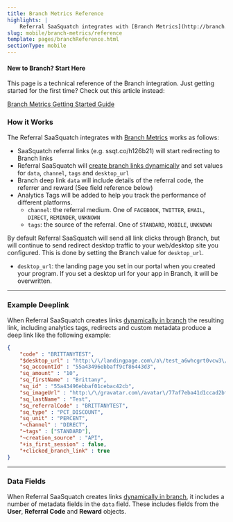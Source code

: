 ```yaml
---
title: Branch Metrics Reference
highlights: |
    Referral SaaSquatch integrates with [Branch Metrics](http://branch.io). This technical reference explains the specifics fields, features, API calls and functionality that is used in the integration.
slug: mobile/branch-metrics/reference
template: pages/branchReference.html
sectionType: mobile
---
```




<div class="bs-callout bs-callout-warning">
  <h4>New to Branch? Start Here</h4>
  This page is a technical reference of the Branch integration. Just getting started for the first time? Check out this 
  article instead:
  
  [Branch Metrics Getting Started Guide](/mobile/branch-metrics)
</div>

### How it Works

The Referral SaaSquatch integrates with [Branch Metrics](http://branch.io) works as follows:

 - SaaSquatch referral links (e.g. ssqt.co/h126b21) will start redirecting to Branch links
 - Referral SaaSquatch will [create branch links dynamically](https://dev.branch.io/references/http_api/#creating-a-deep-linking-url) and set values for `data`, `channel`, `tags` and `desktop_url`
 - Branch deep link `data` will include details of the referral code, the referrer and reward (See field reference below)
 - Analytics Tags will be added to help you track the performance of different platforms.
	 - `channel`: the referral medium. One of `FACEBOOK`, `TWITTER`, `EMAIL`, `DIRECT`, `REMINDER`, `UNKNOWN`  
	 - `tags`: the source of the referral. One of `STANDARD`, `MOBILE`, `UNKNOWN`  


By default Referral SaaSquatch will send all link clicks through Branch, but will continue to send redirect desktop traffic to your web/desktop site you configured. This is done by 
setting the Branch value for `desktop_url`.

 - `desktop_url`: the landing page you set in our portal when you created your program. If you set a desktop url for your app in Branch, it will be overwritten.


---


### Example Deeplink

When Referral SaaSquatch creates links [dynamically in branch](https://dev.branch.io/references/http_api/#creating-a-deep-linking-url) the resulting link, including analytics tags, redirects and
custom metadata produce a deep link like the following example:

```json
{
    "code" : "BRITTANYTEST",
	"$desktop_url" : "http:\/\/landingpage.com\/a\/test_a6whcgrt0vcw3\/widgets\/referral?code=BRITTANYTEST&referralMedium=DIRECT&referralSource=STANDARD",
	"sq_accountId" : "55a43496ebbaff9cf86443d3",
	"sq_amount" : "10",
	"sq_firstName" : "Brittany",
	"sq_id" : "55a43496ebbaf01cebac42cb",
	"sq_imageUrl" : "http:\/\/gravatar.com\/avatar\/77af7eba41d1ccad2bf2c13704637c25?d=mm",
	"sq_lastName" : "Test",
	"sq_referralCode" : "BRITTANYTEST",
	"sq_type" : "PCT_DISCOUNT",
	"sq_unit" : "PERCENT",
	"~channel" : "DIRECT",
	"~tags" : ["STANDARD"],
	"~creation_source" : "API",
	"+is_first_session" : false,
	"+clicked_branch_link" : true
}
```



---



  
### Data Fields

When Referral SaaSquatch creates links [dynamically in branch](https://dev.branch.io/references/http_api/#creating-a-deep-linking-url/), it includes a number of metadata fields in the `data` field.
These includes fields from the **User**, **Referral Code** and **Reward** objects.
